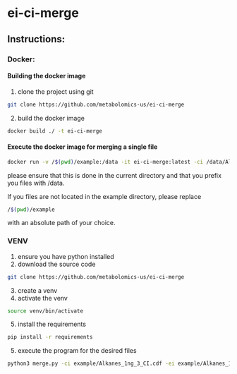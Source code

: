 # ei-ci-merge

## Instructions:


### Docker:

#### Building the docker image

1. clone the project using git
```bash
git clone https://github.com/metabolomics-us/ei-ci-merge
```

2. build the docker image
```bash
docker build ./ -t ei-ci-merge
```


#### Execute the docker image for merging a single file

```bash
docker run -v /$(pwd)/example:/data -it ei-ci-merge:latest -ci /data/Alkanes_1ng_3_CI.cdf -ei /data/Alkanes_1ng_3_EI.cdf -o /data/Alkanes_1ng_3_CI.csv
```

please ensure that this is done in the current directory and that you prefix you files with /data.

If you files are not located in the example directory, please replace

```bash
/$(pwd)/example
```

with an absolute path of your choice.

### VENV

1. ensure you have python installed
2. download the source code

```bash
git clone https://github.com/metabolomics-us/ei-ci-merge
```

3. create a venv
4. activate the venv

```bash
source venv/bin/activate
```

5. install the requirements

```bash
pip install -r requirements
```

5. execute the program for the desired files

```bash
python3 merge.py -ci example/Alkanes_1ng_3_CI.cdf -ei example/Alkanes_1ng_3_EI.cdf -o merge.csv
```